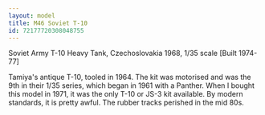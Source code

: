 ```yaml
---
layout: model
title: M46 Soviet T-10
id: 72177720308048755
---
```


Soviet Army T-10 Heavy Tank, Czechoslovakia 1968, 1/35 scale
[Built 1974-77]

Tamiya&#39;s antique T-10, tooled in 1964. The kit was motorised and was the 9th in their 1/35 series, which began in 1961 with a Panther. When I bought this model in 1971, it was the only T-10 or JS-3 kit available. By modern standards, it is pretty awful. The rubber tracks perished in the mid 80s.


